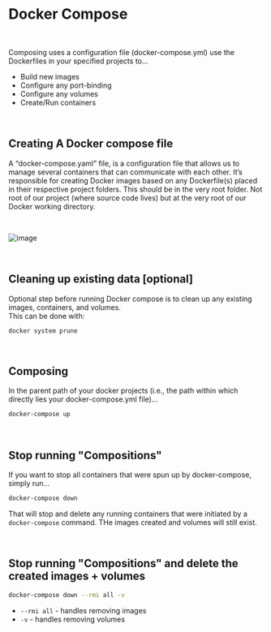 # Docker Compose

<br>

Composing uses a configuration file (docker-compose.yml) use the Dockerfiles in your specified projects to...
- Build new images
- Configure any port-binding
- Configure any volumes
- Create/Run containers

<br>

## Creating A Docker compose file
A “docker-compose.yaml” file, is a configuration file that allows us to manage several containers that can communicate with each other. It’s responsible for creating Docker images based on any Dockerfile(s) placed in their respective project folders. This should be in the very root folder. Not root of our project (where source code lives) but at the very root of our Docker working directory.
 
<br>

![image](https://github.com/bobby-valenzuela/Docker-Notes/assets/70870649/be113bdc-6701-472e-b2fe-fa7fba852a6b)

<br>

## Cleaning up existing data [optional]
Optional step before running Docker compose is to clean up any existing images, containers, and volumes.  
This can be done with:
```
docker system prune
```

<br>

## Composing
In the parent path of your docker projects (i.e., the path within which directly lies your docker-compose.yml file)...
```sh
docker-compose up
```

<br>

## Stop running "Compositions"
If you want to stop all containers that were spun up by docker-compose, simply run...
```sh
docker-compose down
```
That will stop and delete any running containers that were initiated by a `docker-compose` command. THe images created and volumes will still exist.

<br>

## Stop running "Compositions" and delete the created images + volumes
```sh
docker-compose down --rmi all -v
```
- `--rmi all` - handles removing images
- `-v` - handles removing volumes
